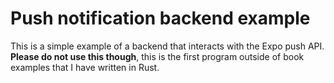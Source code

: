 # Push notification backend example

This is a simple example of a backend that interacts with the Expo push
API. **Please do not use this though**, this is the first program
outside of book examples that I have written in Rust.
